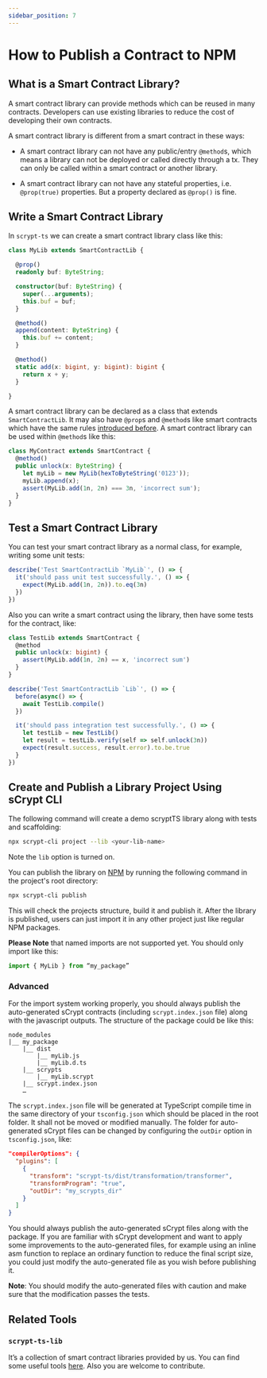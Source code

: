 ```yaml
---
sidebar_position: 7
---
```



# How to Publish a Contract to NPM

## What is a Smart Contract Library?

A smart contract library can provide methods which can be reused in many contracts. Developers can use existing libraries to reduce the cost of developing their own contracts.

A smart contract library is different from a smart contract in these ways:

* A smart contract library can not have any public/entry `@method`s, which means a library can not be deployed or called directly through a tx. They can only be called within a smart contract or another library.

* A smart contract library can not have any stateful properties, i.e. `@prop(true)` properties. But a property declared as `@prop()` is fine.

## Write a Smart Contract Library

In `scrypt-ts` we can create a smart contract library class like this:

```ts
class MyLib extends SmartContractLib {

  @prop()
  readonly buf: ByteString;

  constructor(buf: ByteString) {
    super(...arguments);
    this.buf = buf;
  }

  @method()
  append(content: ByteString) {
    this.buf += content;
  }

  @method()
  static add(x: bigint, y: bigint): bigint {
    return x + y;
  }

}
```

A smart contract library can be declared as a  class that extends `SmartContractLib`. It may also have `@prop`s and `@method`s like smart contracts which have the same rules [introduced before](./how-to-write-a-contract). A smart contract library can be used within `@method`s like this:

```ts
class MyContract extends SmartContract {
  @method()
  public unlock(x: ByteString) {
    let myLib = new MyLib(hexToByteString('0123'));
    myLib.append(x);
    assert(MyLib.add(1n, 2n) === 3n, 'incorrect sum');
  }
}
```

## Test a Smart Contract Library

You can test your smart contract library as a normal class, for example, writing some unit tests:

```ts
describe('Test SmartContractLib `MyLib`', () => {
  it('should pass unit test successfully.', () => {
    expect(MyLib.add(1n, 2n)).to.eq(3n)
  })
})
```

Also you can write a smart contract using the library, then have some tests for the contract, like:

```ts
class TestLib extends SmartContract {
  @method
  public unlock(x: bigint) {
    assert(MyLib.add(1n, 2n) == x, 'incorrect sum')
  }
}

describe('Test SmartContractLib `Lib`', () => {
  before(async() => {
    await TestLib.compile()
  })

  it('should pass integration test successfully.', () => {
    let testLib = new TestLib()
    let result = testLib.verify(self => self.unlock(3n))
    expect(result.success, result.error).to.be.true
  }
})

```

## Create and Publish a Library Project Using sCrypt CLI

The following command will create a demo scryptTS library along with tests and  scaffolding:

```sh
npx scrypt-cli project --lib <your-lib-name>
```

Note the `lib` option is turned on.

You can publish the library on [NPM](https://www.npmjs.com/) by running the following command in the project's root directory:

```sh
npx scrypt-cli publish
```

This will check the projects structure, build it and publish it. After the library is published, users can just import it in any other project just like regular NPM packages.

**Please Note** that named imports are not supported yet. You should only import like this:
```ts
import { MyLib } from “my_package”
```

### Advanced

For the import system working properly, you should always publish the auto-generated sCrypt contracts (including `scrypt.index.json` file) along with the javascript outputs. The structure of the package could be like this:

```
node_modules
|__ my_package
    |__ dist
        |__ myLib.js
        |__ myLib.d.ts
    |__ scrypts
        |__ myLib.scrypt
    |__ scrypt.index.json
    …
```

The `scrypt.index.json` file will be generated at TypeScript compile time in the same directory of your `tsconfig.json` which should be placed in the root folder. It shall not be moved or modified manually. The folder for auto-generated sCrypt files can be changed by configuring the `outDir` option in `tsconfig.json`, like:

```json
"compilerOptions": {
  "plugins": [
    {
      "transform": "scrypt-ts/dist/transformation/transformer",
      "transformProgram": "true",
      "outDir": "my_scrypts_dir"
    }
  ]
}
```

You should always publish the auto-generated sCrypt files along with the package. If you are familiar with sCrypt development and want to apply some improvements to the auto-generated files, for example using an inline asm function to replace an ordinary function to reduce the final script size, you could just modify the auto-generated file as you wish before publishing it.

**Note**: You should modify the auto-generated files with caution and make sure that the modification passes the tests.

## Related Tools

### `scrypt-ts-lib`

It’s a collection of smart contract libraries provided by us. You can find some useful tools [here](https://github.com/sCrypt-Inc/scrypt-ts-lib). Also you are welcome to contribute.
